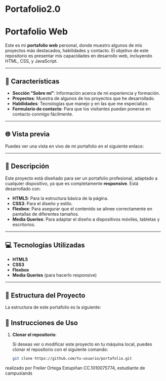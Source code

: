 # Portafolio2.0



# Portafolio Web

Este es mi **portafolio web** personal, donde muestro algunos de mis proyectos más destacados, habilidades y contacto. El objetivo de este repositorio es presentar mis capacidades en desarrollo web, incluyendo HTML, CSS, y JavaScript.

---

## 🚀 Características

- **Sección "Sobre mí"**: Información acerca de mi experiencia y formación.
- **Proyectos**: Muestra de algunos de los proyectos que he desarrollado.
- **Habilidades**: Tecnologías que manejo y en las que me especializo.
- **Formulario de contacto**: Para que los visitantes puedan ponerse en contacto conmigo fácilmente.

---

## 🌐 Vista previa

Puedes ver una vista en vivo de mi portafolio en el siguiente enlace:  


---

## 📄 Descripción

Este proyecto está diseñado para ser un portafolio profesional, adaptado a cualquier dispositivo, ya que es completamente **responsive**. Está desarrollado con:

- **HTML5**: Para la estructura básica de la página.
- **CSS3**: Para el diseño y estilo.
- **Flexbox**: Para asegurar que el contenido se alinee correctamente en pantallas de diferentes tamaños.
- **Media Queries**: Para adaptar el diseño a dispositivos móviles, tabletas y escritorios.

---

## 💻 Tecnologías Utilizadas

- **HTML5**
- **CSS3**
- **Flexbox**
- **Media Queries** (para hacerlo responsive)

---

## 📂 Estructura del Proyecto

La estructura de este portafolio es la siguiente:




## 🚧 Instrucciones de Uso

1. **Clonar el repositorio**:

   Si deseas ver o modificar este proyecto en tu máquina local, puedes clonar el repositorio con el siguiente comando:

   ```bash
   git clone https://github.com/tu-usuario/portafolio.git


realizado por Freiler Ortega Estupiñan CC.1010075774, estudiante de campuslands


